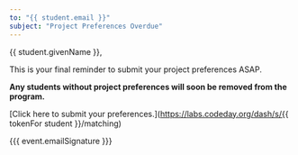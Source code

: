 ```yaml
---
to: "{{ student.email }}"
subject: "Project Preferences Overdue"
---
```


{{ student.givenName }},

This is your final reminder to submit your project preferences ASAP.

**Any students without project preferences will soon be removed from the program.**

[Click here to submit your preferences.](https://labs.codeday.org/dash/s/{{ tokenFor student }}/matching)

{{{ event.emailSignature }}}